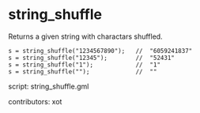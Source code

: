 string_shuffle
==============

Returns a given string with charactars shuffled.

    s = string_shuffle("1234567890");   //  "6059241837"
    s = string_shuffle("12345");        //  "52431"
    s = string_shuffle("1");            //  "1"
    s = string_shuffle("");             //  ""

script: string_shuffle.gml

contributors: xot
